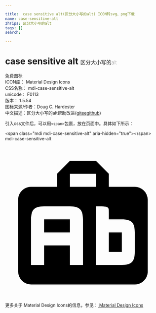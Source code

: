 ```yaml
---

title:  case sensitive alt(区分大小写的alt) ICON转svg、png下载
name: case-sensitive-alt
zhTips: 区分大小写的alt
tags: []
search: 

---
```


# case sensitive alt  <small style="font-size: 60%;font-weight: 100">区分大小写的alt</small>


<div class="detail-page">
<p>
<span><span class="badge-success badge">免费图标</span> </span>
<br/>
<span>
ICON库：
<span class="badge-secondary badge">Material Design Icons</span> 
</span>
<br/>
<span>
CSS名称：
<span class="badge-secondary badge">mdi-case-sensitive-alt</span> 
</span>
<br/>
<span>
unicode：
<span class="badge-secondary badge">F0113</span> 
<copy-btn content='F0113' btn-title=""></copy-btn>
<copy-btn :content='String.fromCodePoint(parseInt("F0113", 16))' btn-title="复制U"></copy-btn>
</span>
<br/>
<span>
版本：
<span class="badge-secondary badge">1.5.54</span> 
</span>
<br/>
<span>图标来源/作者：<span class="badge-light badge">Doug C. Hardester</span></span> 
<br/>
<span class="zh-detail">中文描述：<span class="badge-primary badge">区分大小写的alt</span><span class="help-link"><span>帮助改进</span>(<a href="https://gitee.com/liuwave/icon-helper/edit/master/json/material/case-sensitive-alt.json" target="_blank" rel="noopener noreferrer">gitee</a><a href="https://github.com/liuwave/icon-helper/edit/master/json/material/case-sensitive-alt.json" target="_blank" rel="noopener noreferrer">github</a></span>)</span><br/>
</p>
</div>
<div class="alert alert-dark">
  <i class="mdi mdi-case-sensitive-alt mdi-48px"></i>
  <i class="mdi mdi-case-sensitive-alt mdi-36px"></i>
  <i class="mdi mdi-case-sensitive-alt mdi-24px"></i>
  <i class="mdi mdi-case-sensitive-alt mdi-18px"></i>
</div>
<div>
  <p>引入css文件后，可以用<code>&lt;span&gt;</code>包裹，放在页面中。具体如下所示：    
  </p>
  <div class="alert alert-primary" style="font-size: 14px">
    &lt;span class="mdi mdi-case-sensitive-alt" aria-hidden="true"&gt;&lt;/span&gt;
    <copy-btn content='<span class="mdi mdi-case-sensitive-alt" aria-hidden="true"></span>'></copy-btn>
  </div>
  <div class="alert alert-secondary">
    <i class="mdi mdi-case-sensitive-alt"
    style="font-size: 24px"
    aria-hidden="true"></i> mdi-case-sensitive-alt
    <copy-btn content="mdi-case-sensitive-alt" btn-title="复制图标名称"></copy-btn>
  </div>
</div>
<div id="svg" class="svg-wrap">
<svg xmlns="http://www.w3.org/2000/svg" viewBox="0 0 24 24"><path d="M20,14C20,12.5 19.5,12 18,12H16V11C16,10 16,10 14,10V15.4L14,19H16L18,19C19.5,19 20,18.47 20,17V14M12,12C12,10.5 11.47,10 10,10H6C4.5,10 4,10.5 4,12V19H6V16H10V19H12V12M10,7H14V5H10V7M22,9V20C22,21.11 21.11,22 20,22H4A2,2 0 0,1 2,20V9C2,7.89 2.89,7 4,7H8V5L10,3H14L16,5V7H20A2,2 0 0,1 22,9H22M16,17H18V14H16V17M6,12H10V14H6V12Z" /></svg>
</div>
<detail full-name='mdi-case-sensitive-alt'></detail>
    
<div><p>更多关于 Material Design Icons的信息，参见：<a target="_blank" href="https://iconhelper.cn/material.html"> Material Design Icons</a>
</p></div>
